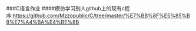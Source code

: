 ###C语言作业
####模仿学习别人github上的现有c程序:https://github.com/Mzzopublic/C/tree/master/%E7%BB%8F%E5%85%B8%E7%A4%BA%E4%BE%8B
